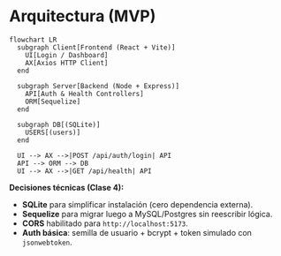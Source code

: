 # Arquitectura (MVP)
```mermaid
flowchart LR
  subgraph Client[Frontend (React + Vite)]
    UI[Login / Dashboard]
    AX[Axios HTTP Client]
  end

  subgraph Server[Backend (Node + Express)]
    API[Auth & Health Controllers]
    ORM[Sequelize]
  end

  subgraph DB[(SQLite)]
    USERS[(users)]
  end

  UI --> AX -->|POST /api/auth/login| API
  API --> ORM --> DB
  UI --> AX -->|GET /api/health| API
```
**Decisiones técnicas (Clase 4):**
- **SQLite** para simplificar instalación (cero dependencia externa).
- **Sequelize** para migrar luego a MySQL/Postgres sin reescribir lógica.
- **CORS** habilitado para `http://localhost:5173`.
- **Auth básica**: semilla de usuario + bcrypt + token simulado con `jsonwebtoken`.
